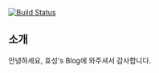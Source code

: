 [![Build Status](https://travis-ci.org/bhsbhs235/bhsbhs235.github.io.svg?branch=master)](https://travis-ci.org/bhsbhs235/bhsbhs235.github.io)

## 소개

안녕하세요, 효성's Blog에 와주셔서 감사합니다.

